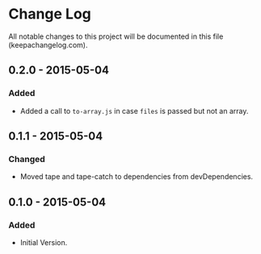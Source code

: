 # Change Log
All notable changes to this project will be documented in this file (keepachangelog.com).

## 0.2.0 - 2015-05-04
### Added
- Added a call to `to-array.js` in case `files` is passed but not an array.

## 0.1.1 - 2015-05-04
### Changed
- Moved tape and tape-catch to dependencies from devDependencies.

## 0.1.0 - 2015-05-04
### Added
- Initial Version.
